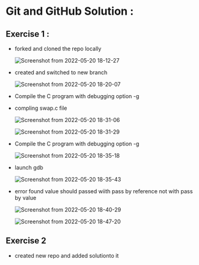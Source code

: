 # Git and GitHub Solution :
## Exercise 1 :
* forked and cloned the repo locally 

  ![Screenshot from 2022-05-20 18-12-27](https://user-images.githubusercontent.com/78868769/169531353-2e8ccf6d-e5a8-4aea-94f2-79b7c76a0c2e.png)

* created and switched to new branch

  ![Screenshot from 2022-05-20 18-20-07](https://user-images.githubusercontent.com/78868769/169531675-ce0d6a8f-7da2-4faf-b2e2-eabd1f1f4133.png)
  
* Compile the C program with debugging option -g
* compling swap.c file

  ![Screenshot from 2022-05-20 18-31-06](https://user-images.githubusercontent.com/78868769/169533617-a3f7063b-5bfc-4713-927e-5af91ddbf055.png)

  ![Screenshot from 2022-05-20 18-31-29](https://user-images.githubusercontent.com/78868769/169533637-aa96a108-0ac5-4e32-b3aa-3f330ce507be.png)

* Compile the C program with debugging option -g

  ![Screenshot from 2022-05-20 18-35-18](https://user-images.githubusercontent.com/78868769/169534249-d781b4c1-329e-481c-ab37-a8cb373477fb.png)
  
* launch gdb

  ![Screenshot from 2022-05-20 18-35-43](https://user-images.githubusercontent.com/78868769/169534531-a0df3a04-fa56-49a2-84b0-99e234e3d22d.png)

* error found value should passed wiith pass by reference not with pass by value

  ![Screenshot from 2022-05-20 18-40-29](https://user-images.githubusercontent.com/78868769/169535576-57eead38-c9b3-4739-9668-601e4def6213.png)
  
  ![Screenshot from 2022-05-20 18-47-20](https://user-images.githubusercontent.com/78868769/169536306-b23852bc-3753-4e06-a37a-1e1b4a382a9a.png)

## Exercise 2
* created new repo and added solutionto it
